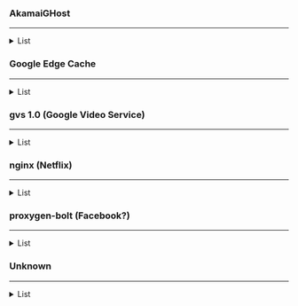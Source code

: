 ### AkamaiGHost

<hr>

<details>
    <summary>List</summary>
    <!-- have to be followed by an empty line! -->

    103.163.6.36
    103.163.6.37
    103.163.6.38
    103.163.6.39
    103.163.6.40
    103.163.6.41
    103.163.6.42
    103.163.6.43
    103.163.6.44
    103.163.6.45
    103.163.6.46
    103.163.6.47
    103.163.6.48
    103.163.6.49
    103.163.6.50
    103.163.6.51
    110.50.80.4
    110.50.80.5
    110.50.80.6
    110.50.80.7
    110.50.80.8
    110.50.80.9
    110.50.80.10
    110.50.80.11
    110.50.80.12
    110.50.80.13
    110.50.80.14
    110.50.80.15
    110.50.80.16
    110.50.80.17
    110.50.80.18
    110.50.80.19
    110.50.80.20
    110.50.80.21
    110.50.80.22
    110.50.80.23
    110.50.80.24
    110.50.80.25
    110.50.80.26
    110.50.80.27
    110.50.80.28
    110.50.80.29
    110.50.80.30
    110.50.80.31
    110.50.80.32
    110.50.80.33
    110.50.80.34
    110.50.80.35
    110.50.80.36
    110.50.80.37
    110.50.80.38
    110.50.80.39
    110.50.80.40
    110.50.80.41
    110.50.80.42
    110.50.80.43
    110.50.80.44
    110.50.80.45
    110.50.80.46
    110.50.80.47
    110.50.80.48
    110.50.80.49
    110.50.80.50
    110.50.80.51
    110.50.80.52
    110.50.80.53
    110.50.80.54
    110.50.80.55
    110.50.80.56
    110.50.80.57
    110.50.80.58
    110.50.80.59
</details>

### Google Edge Cache

<hr>

<details>
    <summary>List</summary>
    <!-- have to be followed by an empty line! -->

    110.50.80.250
    110.50.80.251
    110.50.80.252
    110.50.80.253
</details>

### gvs 1.0 (Google Video Service)

<hr>

<details>
    <summary>List</summary>
    <!-- have to be followed by an empty line! -->

    110.50.80.76
    110.50.80.77
    110.50.80.78
    110.50.80.126
    110.50.80.140
    110.50.80.141
    110.50.80.142
    110.50.80.143
    110.50.80.144
    110.50.80.145
    110.50.80.146
    110.50.80.147
    110.50.80.190
    110.50.80.204
    110.50.80.205
    110.50.80.206
    110.50.80.207
    110.50.80.254
    110.50.81.204
    110.50.81.205
    110.50.81.206
    110.50.81.207
    110.50.81.208
    110.50.81.209
    110.50.81.210
    110.50.81.211
</details>

### nginx (Netflix)

<hr>

<details>
    <summary>List</summary>
    <!-- have to be followed by an empty line! -->
    
    110.50.81.34
    110.50.81.42
</details>

### proxygen-bolt (Facebook?)

<hr>

<details>
    <summary>List</summary>
    <!-- have to be followed by an empty line! -->

    103.162.236.82
    103.162.236.84
    103.162.236.85
    103.162.236.94
    103.162.236.95
    103.162.236.97
    103.162.236.98
    103.162.236.99
    103.162.236.106
    103.162.236.107
    103.163.6.82
    103.163.6.84
    103.163.6.85
    103.163.6.94
    103.163.6.95
    103.163.6.97
    103.163.6.98
    103.163.6.99
    103.163.6.106
    103.163.6.107
</details>

### Unknown

<hr>

<details>
    <summary>List</summary>
    <!-- have to be followed by an empty line! -->

    103.162.236.9
    103.162.236.10
    103.162.236.65
    103.162.236.68
    103.162.236.69
    103.162.236.70
    103.162.236.71
    103.162.236.72
    103.162.236.73
    103.162.236.74
    103.162.236.75
    103.162.236.76
    103.162.236.77
    103.162.236.78
    103.162.236.79
    103.162.236.80
    103.162.236.81
    103.162.236.83
    103.162.236.96
    103.162.236.100
    103.162.236.108
    103.162.236.109
    103.162.236.110
    103.162.236.111
    103.162.236.112
    103.162.236.113
    103.162.236.114
    103.162.236.115
    103.163.6.1
    103.163.6.9
    103.163.6.10
    103.163.6.33
    103.163.6.65
    103.163.6.68
    103.163.6.69
    103.163.6.70
    103.163.6.71
    103.163.6.72
    103.163.6.73
    103.163.6.74
    103.163.6.75
    103.163.6.76
    103.163.6.77
    103.163.6.78
    103.163.6.79
    103.163.6.80
    103.163.6.81
    103.163.6.83
    103.163.6.96
    103.163.6.100
    103.163.6.108
    103.163.6.109
    103.163.6.110
    103.163.6.111
    103.163.6.112
    103.163.6.113
    103.163.6.114
    103.163.6.115
    110.50.80.1
    110.50.80.65
    110.50.80.68
    110.50.80.69
    110.50.80.70
    110.50.80.129
    110.50.80.132
    110.50.80.133
    110.50.80.134
    110.50.80.135
    110.50.80.136
    110.50.80.137
    110.50.80.138
    110.50.80.139
    110.50.80.193
    110.50.80.194
    110.50.80.196
    110.50.80.197
    110.50.80.198
    110.50.80.199
    110.50.81.33
    110.50.81.41
    110.50.81.193
    110.50.81.196
    110.50.81.197
    110.50.81.198
    110.50.81.199
    110.50.81.200
    110.50.81.201
    110.50.81.202
    110.50.81.203
</details>
